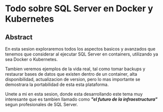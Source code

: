 # Todo sobre SQL Server en Docker y Kubernetes
## Abstract

En esta sesion exploraremos todos los aspectos basicos y avanzados que tenemos que considerar al ejecutar SQL Server en containers, utilizando ya sea Docker o Kubernetes.

Tambien veremos ejemplos de la vida real, tal como tomar backups y restaurar bases de datos que existen dentro de un container, alta disponibilidad, actualizacion de version, pero lo mas importante se demostrara la portabilidad de esta esta plataforma.

Unete a mi en esta sesion, donde esta desarrollando este tema muy interesante que es tambien llamado como **_"el futuro de la infraestructura"_** segun profesionales de SQL Server.
